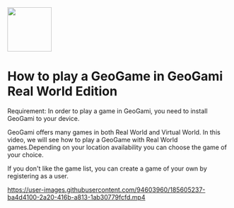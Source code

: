 <img src = https://github.com/origami-team/geogami/blob/master/src/assets/icons/icon.png width = 100>

# How to play a GeoGame in GeoGami Real World Edition

Requirement: In order to play a game in GeoGami, you need to install GeoGami to your device. 

GeoGami offers many games in both Real World and Virtual World. In this video, we will see how to play a GeoGame with Real World games.Depending on your location availability you can choose the game of your choice. 

If you don't like the game list, you can create a game of your own by registering as a user. 

https://user-images.githubusercontent.com/94603960/185605237-ba4d4100-2a20-416b-a813-1ab30779fcfd.mp4






